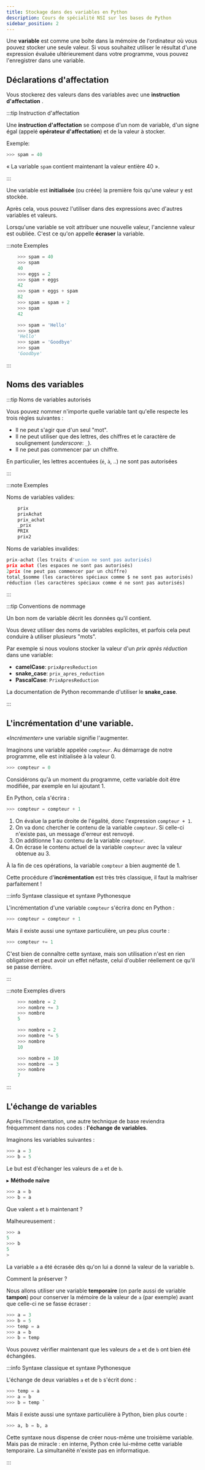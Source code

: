 ```yaml
---
title: Stockage dans des variables en Python
description: Cours de spécialité NSI sur les bases de Python
sidebar_position: 2
---
```


Une **variable** est comme une boîte dans la mémoire de l'ordinateur où vous pouvez stocker une seule valeur. Si vous souhaitez utiliser le résultat d'une expression évaluée ultérieurement dans votre programme, vous pouvez l'enregistrer dans une variable.

## Déclarations d'affectation

Vous stockerez des valeurs dans des variables avec une **instruction d'affectation** .

:::tip Instruction d'affectation

Une **instruction d'affectation** se compose d'un nom de variable, d'un signe égal (appelé **opérateur d'affectation**) et de la valeur à stocker.

Exemple:

```python
>>> spam = 40
```

« La variable `spam` contient maintenant la valeur entière 40 ».

:::

Une variable est **initialisée** (ou créée) la première fois qu'une valeur y est stockée.

Après cela, vous pouvez l'utiliser dans des expressions avec d'autres variables et valeurs.

Lorsqu'une variable se voit attribuer une nouvelle valeur, l'ancienne valeur est oubliée. C'est ce qu'on appelle **écraser** la variable.

:::note Exemples

```python
    >>> spam = 40
    >>> spam
    40
    >>> eggs = 2
    >>> spam + eggs
    42
    >>> spam + eggs + spam
    82
    >>> spam = spam + 2
    >>> spam
    42
```

```python
    >>> spam = 'Hello'
    >>> spam
    'Hello'
    >>> spam = 'Goodbye'
    >>> spam
    'Goodbye'
```

:::

## Noms des variables

:::tip Noms de variables autorisés

Vous pouvez nommer n'importe quelle variable tant qu'elle respecte les trois règles suivantes :

- Il ne peut s'agir que d'un seul "mot".
- Il ne peut utiliser que des lettres, des chiffres et le caractère de soulignement (_underscore_: `_`).
- Il ne peut pas commencer par un chiffre.

En particulier, les lettres accentuées (`é`, `à`, ..) ne sont pas autorisées

:::

:::note Exemples

Noms de variables valides:

```python
    prix
    prixAchat
    prix_achat
    _prix
    PRIX
    prix2
```

Noms de variables invalides:

```python
prix-achat (les traits d'union ne sont pas autorisés)
prix achat (les espaces ne sont pas autorisés)
2prix (ne peut pas commencer par un chiffre)
total_$somme (les caractères spéciaux comme $ ne sont pas autorisés)
réduction (les caractères spéciaux comme é ne sont pas autorisés)
```

:::

:::tip Conventions de nommage

Un bon nom de variable décrit les données qu'il contient.

Vous devez utiliser des noms de variables explicites, et parfois cela peut conduire à utiliser plusieurs "mots".

Par exemple si nous voulons stocker la valeur d'un _prix après réduction_ dans une variable:

- **camelCase**: `prixApresReduction`
- **snake_case**: `prix_apres_reduction`
- **PascalCase**: `PrixApresReduction`

La documentation de Python recommande d'utiliser le **snake_case**.

:::

## L'incrémentation d'une variable.

_«Incrémenter»_ une variable signifie l'augmenter.

Imaginons une variable appelée `compteur`. Au démarrage de notre programme, elle est initialisée à la valeur 0.

```python
>>> compteur = 0
```

Considérons qu'à un moment du programme, cette variable doit être modifiée, par exemple en lui ajoutant 1.

En Python, cela s'écrira :

```python
>>> compteur = compteur + 1
```

1. On évalue la partie droite de l'égalité, donc l'expression `compteur + 1`.
2. On va donc chercher le contenu de la variable `compteur`. Si celle-ci n'existe pas, un message d'erreur est renvoyé.
3. On additionne 1 au contenu de la variable `compteur`.
4. On écrase le contenu actuel de la variable `compteur` avec la valeur obtenue au 3.

À la fin de ces opérations, la variable `compteur` a bien augmenté de 1.

Cette procédure d'**incrémentation** est très très classique, il faut la maîtriser parfaitement !

:::info Syntaxe classique et syntaxe Pythonesque

L'incrémentation d'une variable `compteur` s'écrira donc en Python :

```python
>>> compteur = compteur + 1
```

Mais il existe aussi une syntaxe particulière, un peu plus courte :

```python
>>> compteur += 1
```

C'est bien de connaître cette syntaxe, mais son utilisation n'est en rien obligatoire et peut avoir un effet néfaste, celui d'oublier réellement ce qu'il se passe derrière.

:::

:::note Exemples divers

```python
    >>> nombre = 2
    >>> nombre += 3
    >>> nombre
    5
```

```python
    >>> nombre = 2
    >>> nombre *= 5
    >>> nombre
    10
```

```python
    >>> nombre = 10
    >>> nombre -= 3
    >>> nombre
    7
```

:::

## L'échange de variables

Après l'incrémentation, une autre technique de base reviendra fréquemment dans nos codes : **l'échange de variables**.

Imaginons les variables suivantes :

```python
>>> a = 3
>>> b = 5
```

Le but est d'échanger les valeurs de `a` et de `b`.

▸ **Méthode naïve**

```python
>>> a = b
>>> b = a
```

Que valent `a` et `b` maintenant ?

Malheureusement :

```python
>>> a
5
>>> b
5
>
```

La variable `a` a été écrasée dès qu'on lui a donné la valeur de la variable `b`.

Comment la préserver ?

Nous allons utiliser une variable **temporaire** (on parle aussi de variable **tampon**) pour conserver la mémoire de la valeur de `a` (par exemple) avant que celle-ci ne se fasse écraser :

```python
>>> a = 3
>>> b = 5
>>> temp = a
>>> a = b
>>> b = temp
```

Vous pouvez vérifier maintenant que les valeurs de `a` et de `b` ont bien été échangées.

:::info Syntaxe classique et syntaxe Pythonesque

L'échange de deux variables `a` et de `b` s'écrit donc :

```python
>>> temp = a
>>> a = b
>>> b = temp `
```

Mais il existe aussi une syntaxe particulière à Python, bien plus courte :

```python
>>> a, b = b, a
```

Cette syntaxe nous dispense de créer nous-même une troisième variable. Mais pas de miracle : en interne, Python crée lui-même cette variable temporaire. La simultanéité n'existe pas en informatique.

:::
